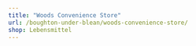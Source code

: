 ```yaml
---
title: "Woods Convenience Store"
url: /boughton-under-blean/woods-convenience-store/
shop: Lebensmittel
---
```

